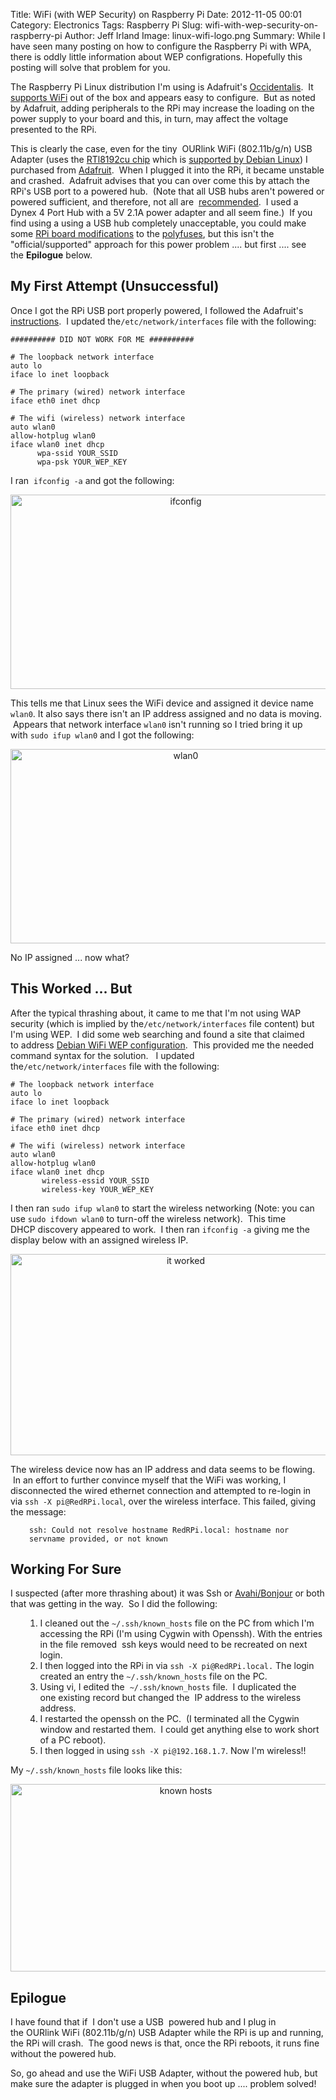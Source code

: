Title: WiFi (with WEP Security) on Raspberry Pi
Date: 2012-11-05 00:01
Category: Electronics
Tags: Raspberry Pi
Slug: wifi-with-wep-security-on-raspberry-pi
Author: Jeff Irland
Image: linux-wifi-logo.png
Summary: While I have seen many posting on how to configure the Raspberry Pi with WPA, there is oddly little information about WEP configrations.  Hopefully this posting will solve that problem for you.

<p>The Raspberry Pi Linux distribution I'm using is Adafruit's <a href="http://learn.adafruit.com/adafruit-raspberry-pi-educational-linux-distro/occidentalis-v0-dot-2">Occidentalis</a>.  It <a href="http://learn.adafruit.com/adafruit-raspberry-pi-educational-linux-distro/occidentalis-v0-dot-1#wifi-support">supports WiFi</a> out of the box and appears easy to configure.  But as noted by Adafruit, adding peripherals to the RPi may increase the loading on the power supply to your board and this, in turn, may affect the voltage presented to the RPi.</p>
<p>This is clearly the case, even for the tiny  OURlink WiFi (802.11b/g/n) USB Adapter (uses the <a href="http://www.realtek.com/products/productsView.aspx?Langid=2&amp;PNid=21&amp;PFid=48&amp;Level=5&amp;Conn=4&amp;ProdID=277">RTl8192cu chip</a> which is <a href="http://wiki.debian.org/rtl819x">supported by Debian Linux</a>) I purchased from <a href="http://www.adafruit.com/products/814">Adafruit</a>.  When I plugged it into the RPi, it became unstable and crashed.  Adafruit advises that you can over come this by attach the RPi's USB port to a powered hub.  (Note that all USB hubs aren't powered or powered sufficient, and therefore, not all are  <a href="http://elinux.org/RPi_VerifiedPeripherals">recommended</a>.  I used a Dynex 4 Port Hub with a 5V 2.1A power adapter and all seem fine.)  If you find using a using a USB hub completely unacceptable, you could make some <a href="http://theiopage.blogspot.com.au/2012/06/increasing-raspberry-pis-usb-host.html">RPi board modifications</a> to the <a href="http://elinux.org/Polyfuses_explained">polyfuses</a>, but this isn't the "official/supported" approach for this power problem .... but first .... see the <strong>Epilogue</strong> below.</p><h2>My First Attempt (Unsuccessful)</h2>
<p>Once I got the RPi USB port properly powered, I followed the Adafruit's <a href="http://learn.adafruit.com/adafruit-raspberry-pi-educational-linux-distro/occidentalis-v0-dot-1#wifi-support">instructions</a>.  I updated the<code>/etc/network/interfaces</code> file with the following:</p>

```
########## DID NOT WORK FOR ME ##########

# The loopback network interface
auto lo
iface lo inet loopback

# The primary (wired) network interface
iface eth0 inet dhcp

# The wifi (wireless) network interface
auto wlan0
allow-hotplug wlan0
iface wlan0 inet dhcp
      wpa-ssid YOUR_SSID
      wpa-psk YOUR_WEP_KEY
```

<p>I ran  <code>ifconfig -a</code> and got the following:</p>
<p>
<center>
<a href="http://jeffskinnerbox.files.wordpress.com/2012/11/ifconfig-a.jpg"><img class="aligncenter size-full wp-image-574" title="ifconfig -a" alt="ifconfig" src="http://jeffskinnerbox.files.wordpress.com/2012/11/ifconfig-a.jpg" width="545" height="311" /></a>
</center>
</p>
<p>This tells me that Linux sees the WiFi device and assigned it device name <code>wlan0</code>. It also says there isn't an IP address assigned and no data is moving.  Appears that network interface <code>wlan0</code> isn't running so I tried bring it up with <code>sudo ifup wlan0</code> and I got the following:</p>
<p>
<center>
<a href="http://jeffskinnerbox.files.wordpress.com/2012/11/ifup-wlan0.jpg"><img class="aligncenter size-full wp-image-576" title="ifup wlan0" alt="wlan0" src="http://jeffskinnerbox.files.wordpress.com/2012/11/ifup-wlan0.jpg" width="545" height="311" /></a>
</center>
</p>
<p>No IP assigned ... now what?</p><h2>This Worked ... But</h2>
<p>After the typical thrashing about, it came to me that I'm not using WAP security (which is implied by the<code>/etc/network/interfaces</code> file content) but I'm using WEP.  I did some web searching and found a site that claimed to address <a href="http://www.gc-linux.org/wiki/WL:Wifi_Configuration">Debian WiFi WEP configuration</a>.  This provided me the needed command syntax for the solution.   I updated the<code>/etc/network/interfaces</code> file with the following:</p>

```
# The loopback network interface
auto lo
iface lo inet loopback

# The primary (wired) network interface
iface eth0 inet dhcp

# The wifi (wireless) network interface
auto wlan0
allow-hotplug wlan0
iface wlan0 inet dhcp
       wireless-essid YOUR_SSID
       wireless-key YOUR_WEP_KEY
```


<p>I then ran <code>sudo ifup wlan0</code> to start the wireless networking (Note: you can use <code>sudo ifdown wlan0</code> to turn-off the wireless network).  This time DHCP discovery appeared to work.  I then ran <code>ifconfig -a</code> giving me the display below with an assigned wireless IP.</p>
<p>
<center>
<a href="http://jeffskinnerbox.files.wordpress.com/2012/11/ifconfig-a-this-time-it-worked.jpg"><img class="aligncenter size-full wp-image-585" title="ifconfig -a (this time it worked)" alt="it worked" src="http://jeffskinnerbox.files.wordpress.com/2012/11/ifconfig-a-this-time-it-worked.jpg" width="545" height="322" /></a>
</center>
</p>
<p>The wireless device now has an IP address and data seems to be flowing.  In an effort to further convince myself that the WiFi was working, I disconnected the wired ethernet connection and attempted to re-login in via <code>ssh -X pi@RedRPi.local</code>, over the wireless interface. This failed, giving the message:</p><p style="padding-left:30px;"><code>ssh: Could not resolve hostname RedRPi.local: hostname nor servname provided, or not known</code></p><h2>Working For Sure</h2>
<p>I suspected (after more thrashing about) it was Ssh or <a href="http://learn.adafruit.com/adafruit-raspberry-pi-educational-linux-distro/occidentalis-v0-dot-1#bonjour-support">Avahi/Bonjour</a> or both that was getting in the way.  So I did the following:</p><ol><ol><li>I cleaned out the <code>~/.ssh/known_hosts</code> file on the PC from which I'm accessing the RPi (I'm using Cygwin with Openssh). With the entries in the file removed  ssh keys would need to be recreated on next login.</li><li>I then logged into the RPi in via <code>ssh -X pi@RedRPi.local.</code> The login created an entry the <code>~/.ssh/known_hosts</code> file on the PC.</li><li>Using vi, I edited the  <code>~/.ssh/known_hosts</code> file.  I duplicated the one existing record but changed the  IP address to the wireless address.</li><li>I restarted the openssh on the PC.  (I terminated all the Cygwin window and restarted them.  I could get anything else to work short of a PC reboot).</li><li>I then logged in using <code>ssh -X pi@192.168.1.7</code>. Now I'm wireless!!</li></ol></ol>
<p>My <code>~/.ssh/known_hosts</code> file looks like this:</p>
<p>
<center>
<a href="http://jeffskinnerbox.files.wordpress.com/2012/11/known_hosts.jpg"><img class="aligncenter size-full wp-image-594" title="known_hosts" alt="known hosts" src="http://jeffskinnerbox.files.wordpress.com/2012/11/known_hosts.jpg" width="545" height="300" /></a>
</center>
</p><h2>Epilogue</h2>
<p>I have found that if  I don't use a USB  powered hub and I plug in the OURlink WiFi (802.11b/g/n) USB Adapter while the RPi is up and running, the RPi will crash.  The good news is that, once the RPi reboots, it runs fine without the powered hub.</p>
<p>So, go ahead and use the WiFi USB Adapter, without the powered hub, but make sure the adapter is plugged in when you boot up .... problem solved!</p>

